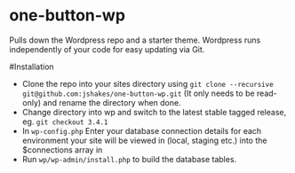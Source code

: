 one-button-wp
=============

Pulls down the Wordpress repo and a starter theme. Wordpress runs independently of your code for easy updating via Git.

#Installation

* Clone the repo into your sites directory using `git clone --recursive git@github.com:jshakes/one-button-wp.git` (It only needs to be read-only) and rename the directory when done.
* Change directory into wp and switch to the latest stable tagged release, eg. `git checkout 3.4.1`
* In `wp-config.php` Enter your database connection details for each environment your site will be viewed in (local, staging etc.) into the $connections array in
* Run `wp/wp-admin/install.php` to build the database tables.